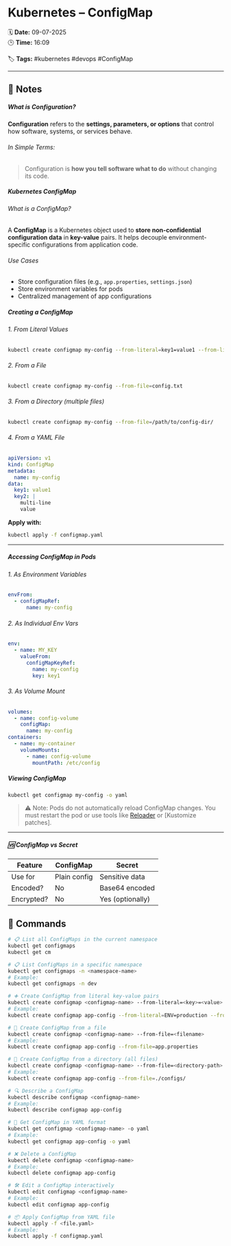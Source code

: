 # Kubernetes – ConfigMap

🗓️ **Date:** 09-07-2025  
🕒 **Time:** 16:09  

🏷️ **Tags:** #kubernetes #devops #ConfigMap  

---

## 📝 Notes

#####  What is Configuration?
**Configuration** refers to the **settings, parameters, or options** that control how software, systems, or services behave.
######  In Simple Terms:

> Configuration is **how you tell software what to do** without changing its code.
#####  Kubernetes ConfigMap
######  What is a ConfigMap?
A **ConfigMap** is a Kubernetes object used to **store non-confidential configuration data** in **key-value** pairs. It helps decouple environment-specific configurations from application code.

######  Use Cases
- Store configuration files (e.g., `app.properties`, `settings.json`)
- Store environment variables for pods
- Centralized management of app configurations

#####  Creating a ConfigMap
###### 1. From Literal Values

```bash
kubectl create configmap my-config --from-literal=key1=value1 --from-literal=key2=value2
```

###### 2. From a File

```bash
kubectl create configmap my-config --from-file=config.txt
```

###### 3. From a Directory (multiple files)

```bash
kubectl create configmap my-config --from-file=/path/to/config-dir/
```

###### 4. From a YAML File

```yaml
apiVersion: v1
kind: ConfigMap
metadata:
  name: my-config
data:
  key1: value1
  key2: |
    multi-line
    value
```

**Apply with:**

```bash
kubectl apply -f configmap.yaml
```

---

#####  Accessing ConfigMap in Pods

###### 1. As Environment Variables

```yaml
envFrom:
  - configMapRef:
      name: my-config
```

###### 2. As Individual Env Vars

```yaml
env:
  - name: MY_KEY
    valueFrom:
      configMapKeyRef:
        name: my-config
        key: key1
```

###### 3. As Volume Mount

```yaml
volumes:
  - name: config-volume
    configMap:
      name: my-config
containers:
  - name: my-container
    volumeMounts:
      - name: config-volume
        mountPath: /etc/config
```

#####  Viewing ConfigMap

```bash
kubectl get configmap my-config -o yaml
```

> ⚠️ Note: Pods do not automatically reload ConfigMap changes. You must restart the pod or use tools like [Reloader](https://github.com/stakater/Reloader) or [Kustomize patches].

---

##### 🆚 ConfigMap vs Secret

| Feature    | ConfigMap    | Secret           |
| ---------- | ------------ | ---------------- |
| Use for    | Plain config | Sensitive data   |
| Encoded?   | No           | Base64 encoded   |
| Encrypted? | No           | Yes (optionally) |

## 🧾 Commands

```bash
# 📋 List all ConfigMaps in the current namespace
kubectl get configmaps
kubectl get cm

# 📋 List ConfigMaps in a specific namespace
kubectl get configmaps -n <namespace-name>
# Example:
kubectl get configmaps -n dev

# ➕ Create ConfigMap from literal key-value pairs
kubectl create configmap <configmap-name> --from-literal=<key>=<value>
# Example:
kubectl create configmap app-config --from-literal=ENV=production --from-literal=DEBUG=false

# 📄 Create ConfigMap from a file
kubectl create configmap <configmap-name> --from-file=<filename>
# Example:
kubectl create configmap app-config --from-file=app.properties

# 📁 Create ConfigMap from a directory (all files)
kubectl create configmap <configmap-name> --from-file=<directory-path>
# Example:
kubectl create configmap app-config --from-file=./configs/

# 🔍 Describe a ConfigMap
kubectl describe configmap <configmap-name>
# Example:
kubectl describe configmap app-config

# 📜 Get ConfigMap in YAML format
kubectl get configmap <configmap-name> -o yaml
# Example:
kubectl get configmap app-config -o yaml

# ❌ Delete a ConfigMap
kubectl delete configmap <configmap-name>
# Example:
kubectl delete configmap app-config

# 🛠️ Edit a ConfigMap interactively
kubectl edit configmap <configmap-name>
# Example:
kubectl edit configmap app-config

# 📦 Apply ConfigMap from YAML file
kubectl apply -f <file.yaml>
# Example:
kubectl apply -f configmap.yaml
```
